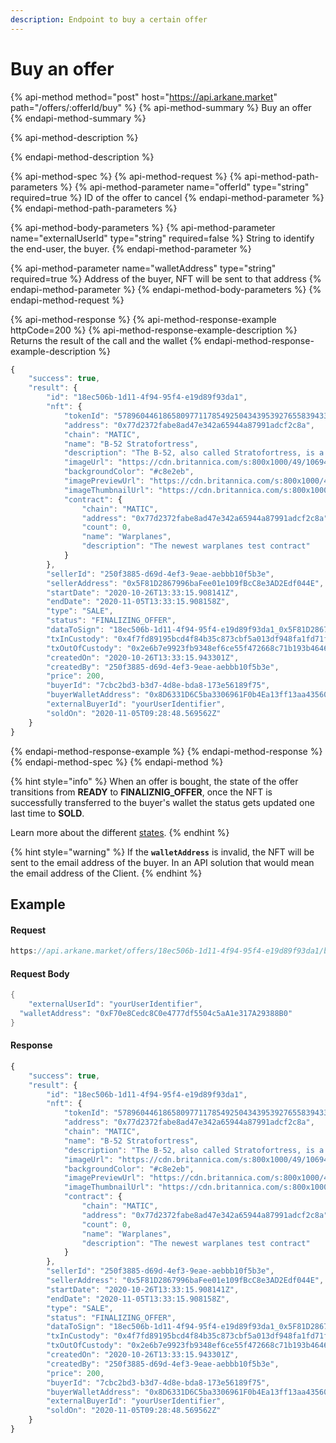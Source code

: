 ```yaml
---
description: Endpoint to buy a certain offer
---
```


# Buy an offer

{% api-method method="post" host="https://api.arkane.market" path="/offers/:offerId/buy" %}
{% api-method-summary %}
Buy an offer
{% endapi-method-summary %}

{% api-method-description %}

{% endapi-method-description %}

{% api-method-spec %}
{% api-method-request %}
{% api-method-path-parameters %}
{% api-method-parameter name="offerId" type="string" required=true %}
ID of the offer to cancel
{% endapi-method-parameter %}
{% endapi-method-path-parameters %}

{% api-method-body-parameters %}
{% api-method-parameter name="externalUserId" type="string" required=false %}
String to identify the end-user, the buyer.
{% endapi-method-parameter %}

{% api-method-parameter name="walletAddress" type="string" required=true %}
Address of the buyer, NFT will be sent to that address
{% endapi-method-parameter %}
{% endapi-method-body-parameters %}
{% endapi-method-request %}

{% api-method-response %}
{% api-method-response-example httpCode=200 %}
{% api-method-response-example-description %}
Returns the result of the call and the wallet 
{% endapi-method-response-example-description %}

```javascript
{
    "success": true,
    "result": {
        "id": "18ec506b-1d11-4f94-95f4-e19d89f93da1",
        "nft": {
            "tokenId": "57896044618658097711785492504343953927655839433583097410118915826251869454343",
            "address": "0x77d2372fabe8ad47e342a65944a87991adcf2c8a",
            "chain": "MATIC",
            "name": "B-52 Stratofortress",
            "description": "The B-52, also called Stratofortress, is a U.S. long-range heavy bomber designed by the Boeing Company in 1948, first flown in 1952, and first delivered for military service in 1955. Though originally intended to be an atomic-bomb carrier capable of reaching the Soviet Union, it has proved adaptable to a number of missions, and some B-52s are expected to remain in service well into the 21st century. The B-52 has a wingspan of 185 feet (56 meters) and a length of 160 feet 10.9 inches (49 meters). It is powered by eight jet engines mounted under the wings in four twin pods. The plane’s maximum speed at 55,000 feet (17,000 meters) is Mach 0.9 (595 miles per hour, or 960 km/hr); at only a few hundred feet above the ground, it can fly at Mach 0.5 (375 miles per hour, or 600 km/hr). It originally carried a crew of six, its sole defensive armament being a remotely controlled gun turret in the tail. In 1991 the gun was eliminated and the crew reduced to five.",
            "imageUrl": "https://cdn.britannica.com/s:800x1000/49/106949-131-0783F166/US-Air-Force-cruise-missiles-attack-B-52G.jpg",
            "backgroundColor": "#c8e2eb",
            "imagePreviewUrl": "https://cdn.britannica.com/s:800x1000/49/106949-131-0783F166/US-Air-Force-cruise-missiles-attack-B-52G.jpg",
            "imageThumbnailUrl": "https://cdn.britannica.com/s:800x1000/49/106949-131-0783F166/US-Air-Force-cruise-missiles-attack-B-52G.jpg",
            "contract": {
                "chain": "MATIC",
                "address": "0x77d2372fabe8ad47e342a65944a87991adcf2c8a",
                "count": 0,
                "name": "Warplanes",
                "description": "The newest warplanes test contract"
            }
        },
        "sellerId": "250f3885-d69d-4ef3-9eae-aebbb10f5b3e",
        "sellerAddress": "0x5F81D2867996baFee01e109fBcC8e3AD2Edf044E",
        "startDate": "2020-10-26T13:33:15.908141Z",
        "endDate": "2020-11-05T13:33:15.908158Z",
        "type": "SALE",
        "status": "FINALIZING_OFFER",
        "dataToSign": "18ec506b-1d11-4f94-95f4-e19d89f93da1_0x5F81D2867996baFee01e109fBcC8e3AD2Edf044E_0xe885A1cD1b67bDC352A113AB2e6A5Fc6C924F888_57896044618658097711785492504343953927655839433583097410118915826251869454343",
        "txInCustody": "0x4f7fd89195bcd4f84b35c873cbf5a013df948fa1fd71f89d9d0f3c9f1d500c20",
        "txOutOfCustody": "0x2e6b7e9923fb9348ef6ce55f472668c71b193b46468e79879639230483d525af",
        "createdOn": "2020-10-26T13:33:15.943301Z",
        "createdBy": "250f3885-d69d-4ef3-9eae-aebbb10f5b3e",
        "price": 200,
        "buyerId": "7cbc2bd3-b3d7-4d8e-bda8-173e56189f75",
        "buyerWalletAddress": "0x8D6331D6C5ba3306961F0b4Ea13ff13aa43560b9",
        "externalBuyerId": "yourUserIdentifier",
        "soldOn": "2020-11-05T09:28:48.569562Z"
    }
}
```
{% endapi-method-response-example %}
{% endapi-method-response %}
{% endapi-method-spec %}
{% endapi-method %}

{% hint style="info" %}
When an offer is bought, the state of the offer transitions from **READY** to **FINALIZNIG\_OFFER**, once the NFT is successfully transferred to the buyer's wallet the status gets updated one last time to **SOLD**.

Learn more about the different [states](../../deep-dive-1/object-reference/status.md).
{% endhint %}

{% hint style="warning" %}
If the **`walletAddress`** is invalid, the NFT will be sent to the email address of the buyer. In an API solution that would mean the email address of the Client. 
{% endhint %}

## Example

#### Request

```javascript
https://api.arkane.market/offers/18ec506b-1d11-4f94-95f4-e19d89f93da1/buy
```

#### Request Body

```java
{
	"externalUserId": "yourUserIdentifier",
  "walletAddress": "0xF70e8Cedc8C0e4777df5504c5aA1e317A29388B0"
}
```

#### Response

```javascript
{
    "success": true,
    "result": {
        "id": "18ec506b-1d11-4f94-95f4-e19d89f93da1",
        "nft": {
            "tokenId": "57896044618658097711785492504343953927655839433583097410118915826251869454343",
            "address": "0x77d2372fabe8ad47e342a65944a87991adcf2c8a",
            "chain": "MATIC",
            "name": "B-52 Stratofortress",
            "description": "The B-52, also called Stratofortress, is a U.S. long-range heavy bomber designed by the Boeing Company in 1948, first flown in 1952, and first delivered for military service in 1955. Though originally intended to be an atomic-bomb carrier capable of reaching the Soviet Union, it has proved adaptable to a number of missions, and some B-52s are expected to remain in service well into the 21st century. The B-52 has a wingspan of 185 feet (56 meters) and a length of 160 feet 10.9 inches (49 meters). It is powered by eight jet engines mounted under the wings in four twin pods. The plane’s maximum speed at 55,000 feet (17,000 meters) is Mach 0.9 (595 miles per hour, or 960 km/hr); at only a few hundred feet above the ground, it can fly at Mach 0.5 (375 miles per hour, or 600 km/hr). It originally carried a crew of six, its sole defensive armament being a remotely controlled gun turret in the tail. In 1991 the gun was eliminated and the crew reduced to five.",
            "imageUrl": "https://cdn.britannica.com/s:800x1000/49/106949-131-0783F166/US-Air-Force-cruise-missiles-attack-B-52G.jpg",
            "backgroundColor": "#c8e2eb",
            "imagePreviewUrl": "https://cdn.britannica.com/s:800x1000/49/106949-131-0783F166/US-Air-Force-cruise-missiles-attack-B-52G.jpg",
            "imageThumbnailUrl": "https://cdn.britannica.com/s:800x1000/49/106949-131-0783F166/US-Air-Force-cruise-missiles-attack-B-52G.jpg",
            "contract": {
                "chain": "MATIC",
                "address": "0x77d2372fabe8ad47e342a65944a87991adcf2c8a",
                "count": 0,
                "name": "Warplanes",
                "description": "The newest warplanes test contract"
            }
        },
        "sellerId": "250f3885-d69d-4ef3-9eae-aebbb10f5b3e",
        "sellerAddress": "0x5F81D2867996baFee01e109fBcC8e3AD2Edf044E",
        "startDate": "2020-10-26T13:33:15.908141Z",
        "endDate": "2020-11-05T13:33:15.908158Z",
        "type": "SALE",
        "status": "FINALIZING_OFFER",
        "dataToSign": "18ec506b-1d11-4f94-95f4-e19d89f93da1_0x5F81D2867996baFee01e109fBcC8e3AD2Edf044E_0xe885A1cD1b67bDC352A113AB2e6A5Fc6C924F888_57896044618658097711785492504343953927655839433583097410118915826251869454343",
        "txInCustody": "0x4f7fd89195bcd4f84b35c873cbf5a013df948fa1fd71f89d9d0f3c9f1d500c20",
        "txOutOfCustody": "0x2e6b7e9923fb9348ef6ce55f472668c71b193b46468e79879639230483d525af",
        "createdOn": "2020-10-26T13:33:15.943301Z",
        "createdBy": "250f3885-d69d-4ef3-9eae-aebbb10f5b3e",
        "price": 200,
        "buyerId": "7cbc2bd3-b3d7-4d8e-bda8-173e56189f75",
        "buyerWalletAddress": "0x8D6331D6C5ba3306961F0b4Ea13ff13aa43560b9",
        "externalBuyerId": "yourUserIdentifier",
        "soldOn": "2020-11-05T09:28:48.569562Z"
    }
}
```

